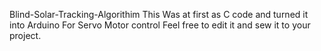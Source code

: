  Blind-Solar-Tracking-Algorithim
 This Was at first as C code and turned it into Arduino For Servo Motor control
 Feel free to edit it and sew it to your project.
